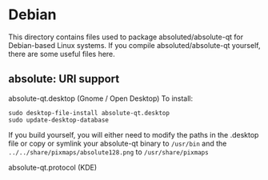 
Debian
====================
This directory contains files used to package absoluted/absolute-qt
for Debian-based Linux systems. If you compile absoluted/absolute-qt yourself, there are some useful files here.

## absolute: URI support ##


absolute-qt.desktop  (Gnome / Open Desktop)
To install:

	sudo desktop-file-install absolute-qt.desktop
	sudo update-desktop-database

If you build yourself, you will either need to modify the paths in
the .desktop file or copy or symlink your absolute-qt binary to `/usr/bin`
and the `../../share/pixmaps/absolute128.png` to `/usr/share/pixmaps`

absolute-qt.protocol (KDE)

